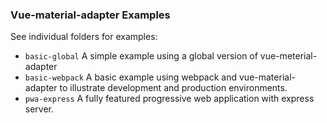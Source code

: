 ### Vue-material-adapter Examples

See individual folders for examples:

- `basic-global` A simple example using a global version of vue-meterial-adapter
- `basic-webpack` A basic example using webpack and vue-material-adapter to illustrate development and production environments.
- `pwa-express` A fully featured progressive web application with express server.
